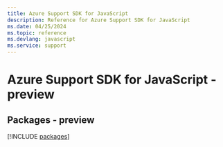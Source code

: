```yaml
---
title: Azure Support SDK for JavaScript
description: Reference for Azure Support SDK for JavaScript
ms.date: 04/25/2024
ms.topic: reference
ms.devlang: javascript
ms.service: support
---
```

# Azure Support SDK for JavaScript - preview
## Packages - preview
[!INCLUDE [packages](support-index.md)]